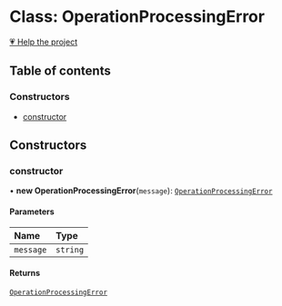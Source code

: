 # Class: OperationProcessingError

[💗 Help the project](https://github.com/sponsors/panva)

## Table of contents

### Constructors

- [constructor](OperationProcessingError.md#constructor)

## Constructors

### constructor

• **new OperationProcessingError**(`message`): [`OperationProcessingError`](OperationProcessingError.md)

#### Parameters

| Name | Type |
| :------ | :------ |
| `message` | `string` |

#### Returns

[`OperationProcessingError`](OperationProcessingError.md)
